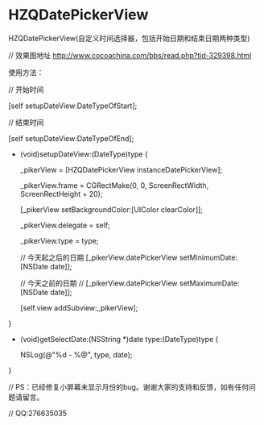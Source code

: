 # HZQDatePickerView
HZQDatePickerView(自定义时间选择器，包括开始日期和结束日期两种类型)

// 效果图地址
http://www.cocoachina.com/bbs/read.php?tid-329398.html

使用方法：


// 开始时间

[self setupDateView:DateTypeOfStart];

// 结束时间    

[self setupDateView:DateTypeOfEnd];

- (void)setupDateView:(DateType)type {

    _pikerView = [HZQDatePickerView instanceDatePickerView];
    
    _pikerView.frame = CGRectMake(0, 0, ScreenRectWidth, ScreenRectHeight + 20);
    
    [_pikerView setBackgroundColor:[UIColor clearColor]];
    
    _pikerView.delegate = self;
    
    _pikerView.type = type;
    
    // 今天起之后的日期
    [_pikerView.datePickerView setMinimumDate:[NSDate date]];
    
    // 今天之前的日期
//    [_pikerView.datePickerView setMaximumDate:[NSDate date]];
    
    [self.view addSubview:_pikerView];

}

- (void)getSelectDate:(NSString *)date type:(DateType)type {

    NSLog(@"%d - %@", type, date);

}

// PS：已经修复小屏幕未显示月份的bug。谢谢大家的支持和反馈，如有任何问题请留言。

// QQ:276635035
